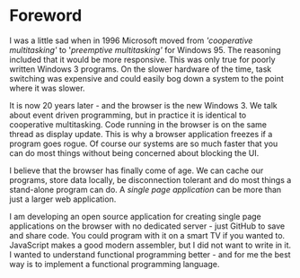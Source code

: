 # Foreword

I was a little sad when in 1996 Microsoft moved from _'cooperative multitasking'_ to '_preemptive multitasking'_ for Windows 95. The reasoning included that it would be more responsive. This was only true for poorly written Windows 3 programs. On the slower hardware of the time, task switching was expensive and could easily bog down a system to the point where it was slower.

It is now 20 years later - and the browser is the new Windows 3. We talk about event driven programming, but in practice it is identical to cooperative multitasking. Code running in the browser is on the same thread as display update. This is why a browser application freezes if a program goes rogue. Of course our systems are so much faster that you can do most things without being concerned about blocking the UI.

I believe that the browser has finally come of age. We can cache our programs, store data locally, be disconnection tolerant and do most things a stand-alone program can do. A _single page application_ can be more than just a larger web application.

I am developing an open source application for creating single page applications on the browser with no dedicated server - just GitHub to save and share code. You could program with it on a smart TV if you wanted to. JavaScript makes a good modern assembler, but I did not want to write in it. I wanted to understand functional programming better - and for me the best way is to implement a functional programming language.
